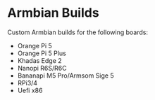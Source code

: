 # Armbian Builds

Custom Armbian builds for the following boards:

- Orange Pi 5
- Orange Pi 5 Plus
- Khadas Edge 2
- Nanopi R6S/R6C
- Bananapi M5 Pro/Armsom Sige 5
- RPi3/4
- Uefi x86